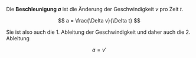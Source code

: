Die **Beschleunigung $a$** ist die Änderung der Geschwindigkeit $v$ pro Zeit $t$.

$$
a = \frac{\Delta v}{\Delta t}
$$

Sie ist also auch die 1. Ableitung der Geschwindigkeit und daher auch die 2. Ableitung 

$$
a = v'
$$